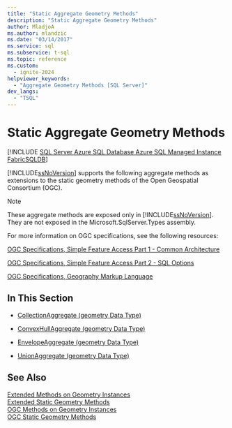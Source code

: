 ```yaml
---
title: "Static Aggregate Geometry Methods"
description: "Static Aggregate Geometry Methods"
author: MladjoA
ms.author: mlandzic
ms.date: "03/14/2017"
ms.service: sql
ms.subservice: t-sql
ms.topic: reference
ms.custom:
  - ignite-2024
helpviewer_keywords:
  - "Aggregate Geometry Methods [SQL Server]"
dev_langs:
  - "TSQL"
---
```

# Static Aggregate Geometry Methods
[!INCLUDE [SQL Server Azure SQL Database Azure SQL Managed Instance FabricSQLDB](../../includes/applies-to-version/sql-asdb-asdbmi-fabricsqldb.md)]

  [!INCLUDE[ssNoVersion](../../includes/ssnoversion-md.md)] supports the following aggregate methods as extensions to the static geometry methods of the Open Geospatial Consortium (OGC).  
  
> [!NOTE]  
>  These aggregate methods are exposed only in [!INCLUDE[ssNoVersion](../../includes/ssnoversion-md.md)]. They are not exposed in the Microsoft.SqlServer.Types assembly.  
  
 For more information on OGC specifications, see the following resources:  
  
 [OGC Specifications, Simple Feature Access Part 1 - Common Architecture](https://go.microsoft.com/fwlink/?LinkId=93627)  
  
 [OGC Specifications, Simple Feature Access Part 2 - SQL Options](https://go.microsoft.com/fwlink/?LinkId=93628)  
  
 [OGC Specifications, Geography Markup Language](https://go.microsoft.com/fwlink/?LinkId=93629)  
  
## In This Section  
  
-   [CollectionAggregate &#40;geometry Data Type&#41;](../../t-sql/spatial-geometry/collectionaggregate-geometry-data-type.md)  
  
-   [ConvexHullAggregate &#40;geometry Data Type&#41;](../../t-sql/spatial-geometry/convexhullaggregate-geometry-data-type.md)  
  
-   [EnvelopeAggregate &#40;geometry Data Type&#41;](../../t-sql/spatial-geometry/envelopeaggregate-geometry-data-type.md)  
  
-   [UnionAggregate &#40;geometry Data Type&#41;](../../t-sql/spatial-geometry/unionaggregate-geometry-data-type.md)  
  
## See Also  
 [Extended Methods on Geometry Instances](../../t-sql/spatial-geometry/extended-methods-on-geometry-instances.md)   
 [Extended Static Geometry Methods](../../t-sql/spatial-geometry/extended-static-geometry-methods.md)   
 [OGC Methods on Geometry Instances](../../t-sql/spatial-geometry/ogc-methods-on-geometry-instances.md)   
 [OGC Static Geometry Methods](../../t-sql/spatial-geometry/ogc-static-geometry-methods.md)  
  
  
